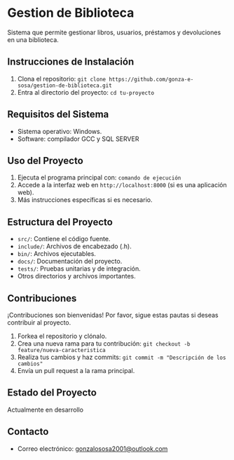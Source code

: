# Gestion de Biblioteca

Sistema que permite gestionar libros, usuarios, préstamos y devoluciones en una biblioteca.

## Instrucciones de Instalación

1. Clona el repositorio: `git clone https://github.com/gonza-e-sosa/gestion-de-biblioteca.git`
2. Entra al directorio del proyecto: `cd tu-proyecto`


## Requisitos del Sistema

- Sistema operativo: Windows.
- Software: compilador GCC y SQL SERVER

## Uso del Proyecto

1. Ejecuta el programa principal con: `comando de ejecución`
2. Accede a la interfaz web en `http://localhost:8000` (si es una aplicación web).
3. Más instrucciones específicas si es necesario.

## Estructura del Proyecto

- `src/`: Contiene el código fuente.
- `include/`: Archivos de encabezado (.h).
- `bin/`: Archivos ejecutables.
- `docs/`: Documentación del proyecto.
- `tests/`: Pruebas unitarias y de integración.
- Otros directorios y archivos importantes.

## Contribuciones

¡Contribuciones son bienvenidas! Por favor, sigue estas pautas si deseas contribuir al proyecto.

1. Forkea el repositorio y clónalo.
2. Crea una nueva rama para tu contribución: `git checkout -b feature/nueva-caracteristica`
3. Realiza tus cambios y haz commits: `git commit -m "Descripción de los cambios"`
4. Envía un pull request a la rama principal.

## Estado del Proyecto

Actualmente en desarrollo

## Contacto

- Correo electrónico: gonzalososa2001@outlook.com